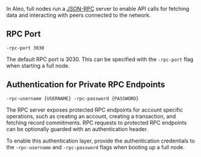 
In Aleo, full nodes run a [JSON-RPC](https://www.jsonrpc.org/specification) server
to enable API calls for fetching data and interacting with peers connected to the network.

## RPC Port

```
-rpc-port 3030
```

The default RPC port is 3030. This can be specified with the `-rpc-port` flag when starting a full node.

## Authentication for Private RPC Endpoints

```
-rpc-username {USERNAME} -rpc-password {PASSWORD}
```

The RPC server exposes protected RPC endpoints for account specific operations, such as creating an account,
creating a transaction, and fetching record commitments.
RPC requests to protected RPC endpoints can be optionally guarded with an authentication header.

To enable this authentication layer, provide the authentication credentials to
the `-rpc-username` and `-rpc-password` flags when booting up a full node.
